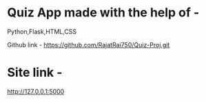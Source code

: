 # Quiz App made with the help of - 
Python,Flask,HTML,CSS

Github link - https://github.com/RajatRai750/Quiz-Proj.git

# Site link - 
http://127.0.0.1:5000
